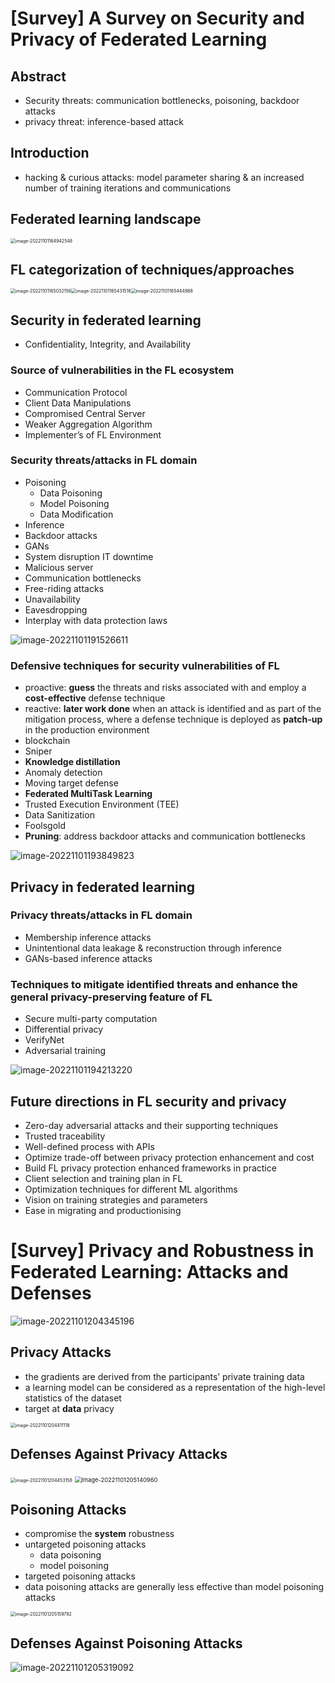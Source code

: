 # [Survey] A Survey on Security and Privacy of Federated Learning

## Abstract

- Security threats: communication bottlenecks, poisoning, backdoor attacks
- privacy threat: inference-based attack



## Introduction

- hacking & curious attacks: model parameter sharing & an increased number of training iterations and communications



## Federated learning landscape

<img src="C:\Users\wudic\AppData\Roaming\Typora\typora-user-images\image-20221101164942548.png" alt="image-20221101164942548" style="zoom:50%;" />



## FL categorization of techniques/approaches

<img src="C:\Users\wudic\AppData\Roaming\Typora\typora-user-images\image-20221101165032156.png" alt="image-20221101165032156" style="zoom:50%;" /><img src="C:\Users\wudic\AppData\Roaming\Typora\typora-user-images\image-20221101165431518.png" alt="image-20221101165431518" style="zoom:50%;" /><img src="C:\Users\wudic\AppData\Roaming\Typora\typora-user-images\image-20221101165444868.png" alt="image-20221101165444868" style="zoom:50%;" />



## Security in federated learning

- Confidentiality, Integrity, and Availability



### Source of vulnerabilities in the FL ecosystem

- Communication Protocol
- Client Data Manipulations
- Compromised Central Server
- Weaker Aggregation Algorithm
- Implementer’s of FL Environment



### Security threats/attacks in FL domain

- Poisoning
  - Data Poisoning
  - Model Poisoning
  - Data Modification
- Inference
- Backdoor attacks
- GANs
- System disruption IT downtime
- Malicious server
- Communication bottlenecks
- Free-riding attacks
- Unavailability
- Eavesdropping
- Interplay with data protection laws

![image-20221101191526611](C:\Users\wudic\AppData\Roaming\Typora\typora-user-images\image-20221101191526611.png)



### Defensive techniques for security vulnerabilities of FL

- proactive: **guess** the threats and risks associated with and employ a **cost-effective** defense technique
- reactive: **later work done** when an attack is identified and as part of the mitigation process, where a defense technique is deployed as **patch-up**
  in the production environment
- blockchain
- Sniper
- **Knowledge distillation**
- Anomaly detection
- Moving target defense
- **Federated MultiTask Learning**
- Trusted Execution Environment (TEE)
- Data Sanitization
- Foolsgold
- **Pruning**: address backdoor attacks and communication bottlenecks

![image-20221101193849823](C:\Users\wudic\AppData\Roaming\Typora\typora-user-images\image-20221101193849823.png)



## Privacy in federated learning

### Privacy threats/attacks in FL domain

- Membership inference attacks
- Unintentional data leakage & reconstruction through inference
- GANs-based inference attacks



### Techniques to mitigate identified threats and enhance the general privacy-preserving feature of FL

- Secure multi-party computation
- Differential privacy
- VerifyNet
- Adversarial training

![image-20221101194213220](C:\Users\wudic\AppData\Roaming\Typora\typora-user-images\image-20221101194213220.png)



## Future directions in FL security and privacy

- Zero-day adversarial attacks and their supporting techniques
- Trusted traceability
- Well-defined process with APIs
- Optimize trade-off between privacy protection enhancement and cost
- Build FL privacy protection enhanced frameworks in practice
- Client selection and training plan in FL
- Optimization techniques for different ML algorithms
- Vision on training strategies and parameters
- Ease in migrating and productionising



# [Survey] Privacy and Robustness in Federated Learning: Attacks and Defenses

![image-20221101204345196](C:\Users\wudic\AppData\Roaming\Typora\typora-user-images\image-20221101204345196.png)



## Privacy Attacks

- the gradients are derived from the participants’ private training data
- a learning model can be considered as a representation of the high-level statistics of the dataset
- target at **data** privacy

<img src="C:\Users\wudic\AppData\Roaming\Typora\typora-user-images\image-20221101204411118.png" alt="image-20221101204411118" style="zoom:50%;" />



## Defenses Against Privacy Attacks

<img src="C:\Users\wudic\AppData\Roaming\Typora\typora-user-images\image-20221101204453158.png" alt="image-20221101204453158" style="zoom:50%;" />

<img src="C:\Users\wudic\AppData\Roaming\Typora\typora-user-images\image-20221101205140960.png" alt="image-20221101205140960" style="zoom:67%;" />



## Poisoning Attacks

- compromise the **system** robustness
- untargeted poisoning attacks
  - data poisoning
  - model poisoning
- targeted poisoning attacks
- data poisoning attacks are generally less effective than model poisoning attacks   

<img src="C:\Users\wudic\AppData\Roaming\Typora\typora-user-images\image-20221101205159792.png" alt="image-20221101205159792" style="zoom:50%;" />



## Defenses Against Poisoning Attacks

![image-20221101205319092](C:\Users\wudic\AppData\Roaming\Typora\typora-user-images\image-20221101205319092.png)